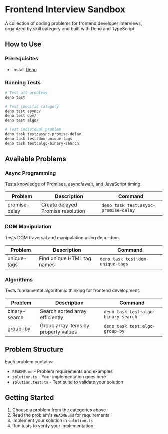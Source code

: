 # Frontend Interview Sandbox

A collection of coding problems for frontend developer interviews, organized by skill category and built with Deno and TypeScript.

## How to Use

### Prerequisites
- Install [Deno](https://deno.land/)

### Running Tests
```bash
# Test all problems
deno test

# Test specific category
deno test async/
deno test dom/
deno test algo/

# Test individual problem
deno task test:async-promise-delay
deno task test:dom-unique-tags
deno task test:algo-binary-search
```

## Available Problems

### Async Programming
Tests knowledge of Promises, async/await, and JavaScript timing.

| Problem | Description | Command |
|---------|-------------|---------|
| promise-delay | Create delayed Promise resolution | `deno task test:async-promise-delay` |

### DOM Manipulation
Tests DOM traversal and manipulation using deno-dom.

| Problem | Description | Command |
|---------|-------------|---------|
| unique-tags | Find unique HTML tag names | `deno task test:dom-unique-tags` |

### Algorithms
Tests fundamental algorithmic thinking for frontend development.

| Problem | Description | Command |
|---------|-------------|---------|
| binary-search | Search sorted array efficiently | `deno task test:algo-binary-search` |
| group-by | Group array items by property values | `deno task test:algo-group-by` |

## Problem Structure

Each problem contains:
- `README.md` - Problem requirements and examples
- `solution.ts` - Your implementation goes here
- `solution.test.ts` - Test suite to validate your solution

## Getting Started

1. Choose a problem from the categories above
2. Read the problem's `README.md` for requirements
3. Implement your solution in `solution.ts`
4. Run tests to verify your implementation

